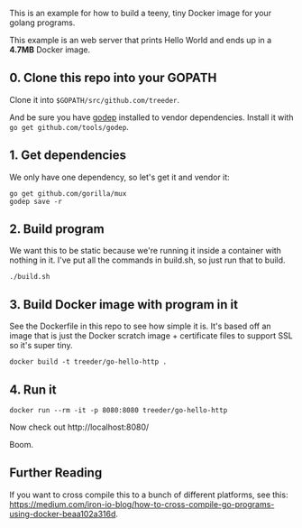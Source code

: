 This is an example for how to build a teeny, tiny Docker image for your golang programs.

This example is an web server that prints Hello World and ends up in a **4.7MB** Docker image.

## 0. Clone this repo into your GOPATH

Clone it into `$GOPATH/src/github.com/treeder`.

And be sure you have [godep](https://github.com/tools/godep) installed to vendor dependencies. Install it with `go get github.com/tools/godep`.

## 1. Get dependencies

We only have one dependency, so let's get it and vendor it:

```
go get github.com/gorilla/mux
godep save -r
```

## 2. Build program

We want this to be static because we're running it inside a container with nothing in it.
I've put all the commands in build.sh, so just run that to build.

```
./build.sh
```

## 3. Build Docker image with program in it

See the Dockerfile in this repo to see how simple it is. It's based off an image that is just the Docker
scratch image + certificate files to support SSL so it's super tiny.

```
docker build -t treeder/go-hello-http .
```

## 4. Run it

```
docker run --rm -it -p 8080:8080 treeder/go-hello-http
```

Now check out http://localhost:8080/

Boom.

## Further Reading

If you want to cross compile this to a bunch of different platforms, see this: https://medium.com/iron-io-blog/how-to-cross-compile-go-programs-using-docker-beaa102a316d.

